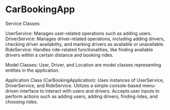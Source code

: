 # CarBookingApp
Service Classes:

UserService: Manages user-related operations such as adding users.
DriverService: Manages driver-related operations, including adding drivers, checking driver availability, and marking drivers as available or unavailable.
RideService: Handles ride-related functionalities, like finding available drivers within a certain distance and booking rides.

Model Classes:
User, Driver, and Location are model classes representing entities in the application.

Application Class (CarBookingApplication):
Uses instances of UserService, DriverService, and RideService.
Utilizes a simple console-based menu-driven interface to interact with users and drivers.
Accepts user inputs to perform actions such as adding users, adding drivers, finding rides, and choosing rides.
